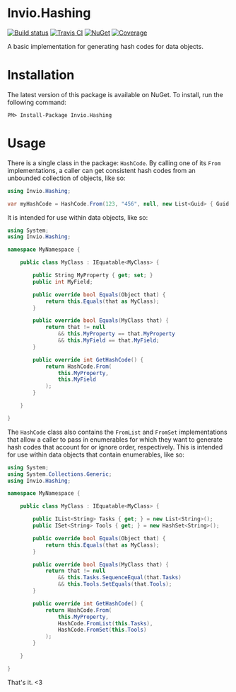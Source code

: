 # Invio.Hashing

[![Build status](https://ci.appveyor.com/api/projects/status/ueypws72uce5p3wc/branch/master?svg=true)](https://ci.appveyor.com/project/invio/invio-hashing/branch/master)
[![Travis CI](https://img.shields.io/travis/invio/Invio.Hashing.svg?maxAge=3600&label=travis)](https://travis-ci.org/invio/Invio.Hashing)
[![NuGet](https://img.shields.io/nuget/v/Invio.Hashing.svg)](https://www.nuget.org/packages/Invio.Hashing/)
[![Coverage](https://coveralls.io/repos/github/invio/Invio.Hashing/badge.svg?branch=master)](https://coveralls.io/github/invio/Invio.Hashing?branch=master)

A basic implementation for generating hash codes for data objects.

# Installation
The latest version of this package is available on NuGet. To install, run the following command:

```
PM> Install-Package Invio.Hashing
```

# Usage

There is a single class in the package: `HashCode`. By calling one of its `From` implementations, a caller can get consistent hash codes from an unbounded collection of objects, like so:

```csharp
using Invio.Hashing;

var myHashCode = HashCode.From(123, "456", null, new List<Guid> { Guid.NewGuid() });
```

It is intended for use within data objects, like so:

```csharp
using System;
using Invio.Hashing;

namespace MyNamespace {

    public class MyClass : IEquatable<MyClass> {

        public String MyProperty { get; set; }
        public int MyField;

        public override bool Equals(Object that) {
            return this.Equals(that as MyClass);
        }

        public override bool Equals(MyClass that) {
            return that != null
                && this.MyProperty == that.MyProperty
                && this.MyField == that.MyField;
        }

        public override int GetHashCode() {
            return HashCode.From(
                this.MyProperty,
                this.MyField
            );
        }

    }

}
```

The `HashCode` class also contains the `FromList` and `FromSet` implementations that allow a caller to pass in enumerables for which they want to generate hash codes that account for or ignore order, respectively. This is intended for use within data objects that contain enumerables, like so:

```csharp
using System;
using System.Collections.Generic;
using Invio.Hashing;

namespace MyNamespace {

    public class MyClass : IEquatable<MyClass> {

        public IList<String> Tasks { get; } = new List<String>();
        public ISet<String> Tools { get; } = new HashSet<String>();

        public override bool Equals(Object that) {
            return this.Equals(that as MyClass);
        }

        public override bool Equals(MyClass that) {
            return that != null
                && this.Tasks.SequenceEqual(that.Tasks)
                && this.Tools.SetEquals(that.Tools);
        }

        public override int GetHashCode() {
            return HashCode.From(
                this.MyProperty,
                HashCode.FromList(this.Tasks),
                HashCode.FromSet(this.Tools)
            );
        }

    }

}
```

That's it. <3
